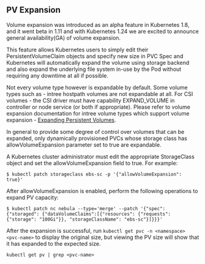 ## PV Expansion

Volume expansion was introduced as an alpha feature in Kubernetes 1.8, and it went beta in 1.11 and with Kubernetes 1.24 
we are excited to announce general availability(GA) of volume expansion.

This feature allows Kubernetes users to simply edit their PersistentVolumeClaim objects and specify new size in PVC Spec 
and Kubernetes will automatically expand the volume using storage backend and also expand the underlying file system in-use
by the Pod without requiring any downtime at all if possible.

Not every volume type however is expandable by default. Some volume types such as - intree hostpath volumes are not expandable at all. 
For CSI volumes - the CSI driver must have capability EXPAND_VOLUME in controller or node service (or both if appropriate). 
Please refer to volume expansion documentation for intree volume types which support volume expansion - [Expanding Persistent Volumes](https://kubernetes.io/docs/concepts/storage/persistent-volumes/#expanding-persistent-volumes-claims).

In general to provide some degree of control over volumes that can be expanded, only dynamically provisioned PVCs whose storage class 
has allowVolumeExpansion parameter set to true are expandable.

A Kubernetes cluster administrator must edit the appropriate StorageClass object and set the allowVolumeExpansion field to true. For example:
```shell
$ kubectl patch storageclass ebs-sc -p '{"allowVolumeExpansion": true}'
```

After allowVolumeExpansion is enabled, perform the following operations to expand PV capacity:
```shell
$ kubectl patch nc nebula --type='merge' --patch '{"spec": {"storaged": {"dataVolumeClaims":[{"resources": {"requests": {"storage": "100Gi"}}, "storageClassName": "ebs-sc"}]}}}'
```

After the expansion is successful, run `kubectl get pvc -n <namespace> <pvc-name>` to display the original size, but viewing the PV size will show that it has expanded to the expected size.
```shell
kubectl get pv | grep <pvc-name>
```
